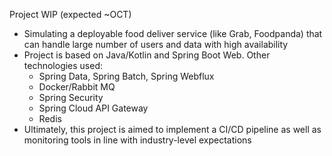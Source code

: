 Project WIP (expected ~OCT)
- Simulating a deployable food deliver service (like Grab, Foodpanda) that can handle large number of users and data with high availability
- Project is based on Java/Kotlin and Spring Boot Web. Other technologies used:
    - Spring Data, Spring Batch, Spring Webflux
    - Docker/Rabbit MQ
    - Spring Security
    - Spring Cloud API Gateway
    - Redis
- Ultimately, this project is aimed to implement a CI/CD pipeline as well as monitoring tools in line with industry-level expectations
